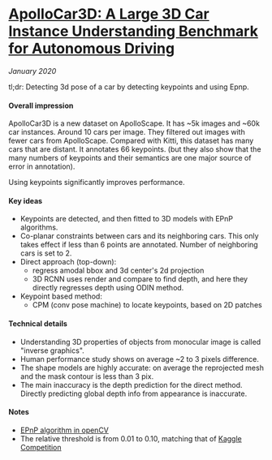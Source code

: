 # [ApolloCar3D: A Large 3D Car Instance Understanding Benchmark for Autonomous Driving](https://arxiv.org/abs/1811.12222)

_January 2020_

tl;dr: Detecting 3d pose of a car by detecting keypoints and using Epnp.

#### Overall impression
ApolloCar3D is a new dataset on ApolloScape. It has ~5k images and ~60k car instances. Around 10 cars per image. They filtered out images with fewer cars from ApolloScape. Compared with Kitti, this dataset has many cars that are distant. It annotates 66 keypoints. (but they also show that the many numbers of keypoints and their semantics are one major source of error in annotation).

Using keypoints significantly improves performance. 

#### Key ideas
- Keypoints are detected, and then fitted to 3D models with EPnP algorithms. 
- Co-planar constraints between cars and its neighboring cars. This only takes effect if less than 6 points are annotated. Number of neighboring cars is set to 2.
- Direct approach (top-down): 
	- regress amodal bbox and 3d center's 2d projection
	- 3D RCNN uses render and compare to find depth, and here they directly regresses depth using ODIN method. 
- Keypoint based method:
	- CPM (conv pose machine) to locate keypoints, based on 2D patches

#### Technical details
- Understanding 3D properties of objects from monocular image is called "inverse graphics". 
- Human performance study shows on average ~2 to 3 pixels difference.
- The shape models are highly accurate: on average the reprojected mesh and the mask contour is less than 3 pix.
- The main inaccuracy is the depth prediction for the direct method. Directly predicting global depth info from appearance is inaccurate.

#### Notes
- [EPnP algorithm in openCV](https://www.learnopencv.com/head-pose-estimation-using-opencv-and-dlib/)
- The relative threshold is from 0.01 to 0.10, matching that of [Kaggle Competition](https://www.kaggle.com/c/pku-autonomous-driving/overview/evaluation)

